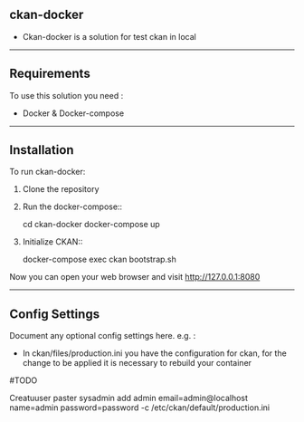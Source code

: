 ckan-docker
-----------
  - Ckan-docker is a solution for test ckan in local


------------
Requirements
------------
To use this solution you need :
  - Docker & Docker-compose
  


------------
Installation
------------

To run ckan-docker:

1. Clone the repository
2. Run the docker-compose::

     cd ckan-docker 
     docker-compose up 
     
3. Initialize CKAN::

     docker-compose exec ckan bootstrap.sh 

Now you can open your web browser and visit http://127.0.0.1:8080

 
---------------
Config Settings
---------------

  
Document any optional config settings here. e.g. :
- In ckan/files/production.ini you have the configuration for ckan, for the change to be applied it is necessary to rebuild your container

#TODO

Creatuuser 
paster sysadmin add admin email=admin@localhost name=admin password=password -c /etc/ckan/default/production.ini
